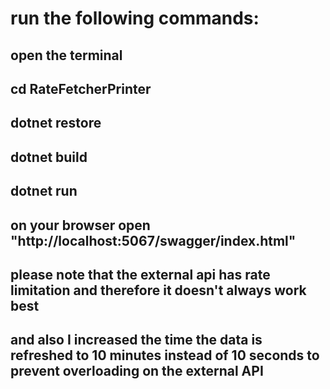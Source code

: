 # run the following commands: 
## open the terminal
## cd RateFetcherPrinter
## dotnet restore
## dotnet build
## dotnet run
## on your browser open "http://localhost:5067/swagger/index.html"
## please note that the external api has rate limitation and therefore it doesn't always work best
## and also I increased the time the data is refreshed to 10 minutes instead of 10 seconds to prevent overloading on the external API